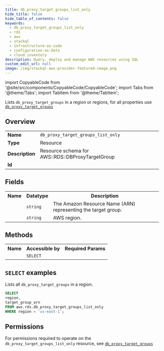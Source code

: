 ```yaml
---
title: db_proxy_target_groups_list_only
hide_title: false
hide_table_of_contents: false
keywords:
  - db_proxy_target_groups_list_only
  - rds
  - aws
  - stackql
  - infrastructure-as-code
  - configuration-as-data
  - cloud inventory
description: Query, deploy and manage AWS resources using SQL
custom_edit_url: null
image: /img/stackql-aws-provider-featured-image.png
---
```


import CopyableCode from '@site/src/components/CopyableCode/CopyableCode';
import Tabs from '@theme/Tabs';
import TabItem from '@theme/TabItem';

Lists <code>db_proxy_target_groups</code> in a region or regions, for all properties use <a href="/services/serviceName/db_proxy_target_groups/"><code>db_proxy_target_groups</code></a>

## Overview
<table>
<tbody>
<tr><td><b>Name</b></td><td><code>db_proxy_target_groups_list_only</code></td></tr>
<tr><td><b>Type</b></td><td>Resource</td></tr>
<tr><td><b>Description</b></td><td>Resource schema for AWS::RDS::DBProxyTargetGroup</td></tr>
<tr><td><b>Id</b></td><td><CopyableCode code="aws.rds.db_proxy_target_groups_list_only" /></td></tr>
</tbody>
</table>

## Fields
<table>
<tbody>
<tr><th>Name</th><th>Datatype</th><th>Description</th></tr><tr><td><CopyableCode code="target_group_arn" /></td><td><code>string</code></td><td>The Amazon Resource Name (ARN) representing the target group.</td></tr>
<tr><td><CopyableCode code="region" /></td><td><code>string</code></td><td>AWS region.</td></tr>
</tbody>
</table>

## Methods

<table>
<tbody>
  <tr>
    <th>Name</th>
    <th>Accessible by</th>
    <th>Required Params</th>
  </tr>
  <tr>
    <td><CopyableCode code="list_resources" /></td>
    <td><code>SELECT</code></td>
    <td><CopyableCode code="region" /></td>
  </tr>
</tbody>
</table>

## `SELECT` examples
Lists all <code>db_proxy_target_groups</code> in a region.
```sql
SELECT
region,
target_group_arn
FROM aws.rds.db_proxy_target_groups_list_only
WHERE region = 'us-east-1';
```


## Permissions

For permissions required to operate on the <code>db_proxy_target_groups_list_only</code> resource, see <a href="/services/rds/db_proxy_target_groups/#permissions"><code>db_proxy_target_groups</code></a>

